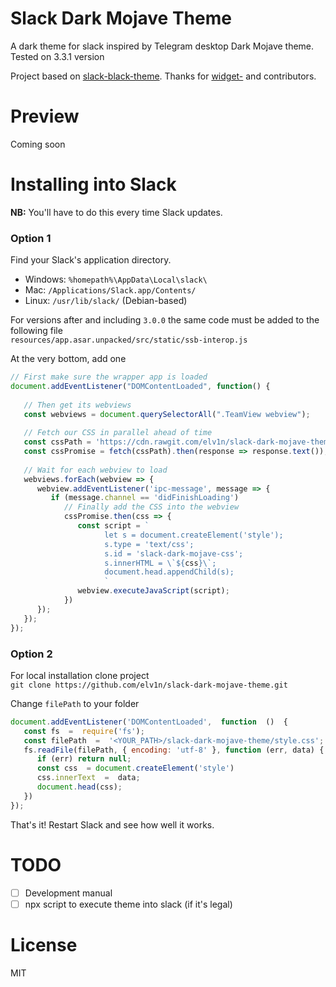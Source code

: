 
  
# Slack Dark Mojave Theme  
  
A dark theme for slack inspired by Telegram desktop Dark Mojave theme.  
Tested on 3.3.1 version  
  
Project based on  [slack-black-theme](https://github.com/widget-/slack-black-theme). Thanks for [widget-](https://github.com/widget-) and contributors.
# Preview  
  
Coming soon  
  
# Installing into Slack  
  
**NB:** You'll have to do this every time Slack updates.  
  
### Option 1  
  
Find your Slack's application directory.  
  
* Windows: `%homepath%\AppData\Local\slack\`  
* Mac: `/Applications/Slack.app/Contents/`  
* Linux: `/usr/lib/slack/` (Debian-based)  
  
For versions after and including `3.0.0` the same code must be added to the following file  
`resources/app.asar.unpacked/src/static/ssb-interop.js`  
  
At the very bottom, add one  
  
```js  
// First make sure the wrapper app is loaded  
document.addEventListener("DOMContentLoaded", function() {  
  
   // Then get its webviews  
   const webviews = document.querySelectorAll(".TeamView webview");  
  
   // Fetch our CSS in parallel ahead of time  
   const cssPath = 'https://cdn.rawgit.com/elv1n/slack-dark-mojave-theme/master/style.css';  
   const cssPromise = fetch(cssPath).then(response => response.text());  
  
   // Wait for each webview to load  
   webviews.forEach(webview => {  
      webview.addEventListener('ipc-message', message => {  
         if (message.channel == 'didFinishLoading')  
            // Finally add the CSS into the webview  
            cssPromise.then(css => {  
               const script = `  
                     let s = document.createElement('style');  
                     s.type = 'text/css';  
                     s.id = 'slack-dark-mojave-css';  
                     s.innerHTML = \`${css}\`;  
                     document.head.appendChild(s);  
                     `  
               webview.executeJavaScript(script);  
            })  
      });  
   });  
});  
```  
  
### Option 2  
  
For local installation clone project  
`git clone https://github.com/elv1n/slack-dark-mojave-theme.git`  
  
Change `filePath` to your folder  
  
```js  
document.addEventListener('DOMContentLoaded',  function  ()  {  
   const fs  =  require('fs');  
   const filePath  =  '<YOUR_PATH>/slack-dark-mojave-theme/style.css';  
   fs.readFile(filePath, { encoding: 'utf-8' }, function (err, data) {  
      if (err) return null;  
      const css  = document.createElement('style')  
      css.innerText  =  data;  
      document.head(css);  
   })  
});  
```  
  
That's it! Restart Slack and see how well it works.  
  
# TODO  
  
 - [ ] Development manual  
 - [ ] npx script to execute theme into slack (if it's legal)  
  
# License  
  
MIT